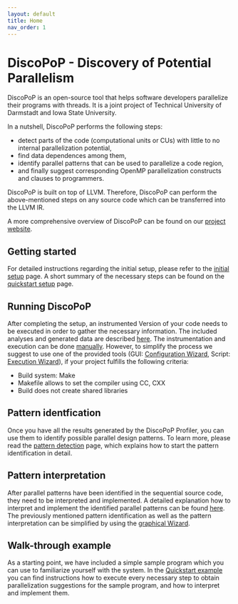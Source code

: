 ```yaml
---
layout: default
title: Home
nav_order: 1
---
```


# DiscoPoP - Discovery of Potential Parallelism
DiscoPoP is an open-source tool that helps software developers parallelize their programs with threads. It is a joint project of Technical University of Darmstadt and Iowa State University. 

In a nutshell, DiscoPoP performs the following steps:
* detect parts of the code (computational units or CUs) with little to no internal parallelization potential,
* find data dependences among them,
* identify parallel patterns that can be used to parallelize a code region,
* and finally suggest corresponding OpenMP parallelization constructs and clauses to programmers.

DiscoPoP is built on top of LLVM. Therefore, DiscoPoP can perform the above-mentioned steps on any source code which can be transferred into the LLVM IR.

A more comprehensive overview of DiscoPoP can be found on our [project website](https://www.discopop.tu-darmstadt.de/).

## Getting started
For detailed instructions regarding the initial setup, please refer to the [initial setup](Setup.md) page.
A short summary of the necessary steps can be found on the [quickstart setup](Quickstart/Setup.md) page.

## Running DiscoPoP
After completing the setup, an instrumented Version of your code needs to be executed in order to gather the necessary information.
The included analyses and generated data are described [here](Profiling/Profiling.md).
The instrumentation and execution can be done [manually](Tutorials/Manual.md).
However, to simplify the process we suggest to use one of the provided tools (GUI: [Configuration Wizard](Tutorials/Configuration_Wizard.md), Script: [Execution Wizard](Tutorials/Execution_Wizard.md)), if your project fulfills the following criteria:
* Build system: Make
* Makefile allows to set the compiler using CC, CXX
* Build does not create shared libraries

## Pattern identfication
Once you have all the results generated by the DiscoPoP Profiler, you can use them to identify possible parallel design patterns.
To learn more, please read the [pattern detection](Pattern_Detection/DiscoPoP_Explorer.md) page, which explains how to start the pattern identification in detail.

## Pattern interpretation
After parallel patterns have been identified in the sequential source code, they need to be interpreted and implemented.
A detailed explanation how to interpret and implement the identified parallel patterns can be found [here](Pattern_Detection/Patterns/Patterns.md).
The previously mentioned pattern identification as well as the pattern interpretation can be simplified by using the [graphical Wizard](Tutorials/Configuration_Wizard.md).

## Walk-through example
As a starting point, we have included a simple sample program which you can use to familiarize yourself with the system.
In the [Quickstart example](Quickstart/Example.md) you can find instructions how to execute every necessary step to obtain parallelization suggestions for the sample program, and how to interpret and implement them.


